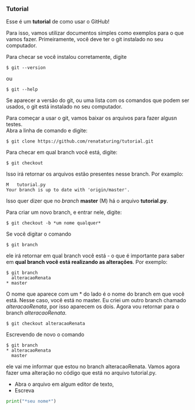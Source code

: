 ### Tutorial

Esse é um **tutorial** de como usar o GitHub!  

Para isso, vamos utilizar documentos simples como exemplos para o que vamos fazer.
Primeiramente, você deve ter o git instalado no seu computador. 

Para checar se você instalou corretamente, digite

```console
$ git --version
```

ou  

```console
$ git --help
```  

Se aparecer a versão do git, ou uma lista com os comandos que podem ser usados, o git está instalado no seu computador.

Para começar a usar o git, vamos baixar os arquivos para fazer algusn testes.  
Abra a linha de comando e digite:  

```console
$ git clone https://github.com/renataturing/tutorial.git
```
Para checar em qual branch você está, digite:

```console
$ git checkout
```

Isso irá retornar os arquivos estão presentes nesse branch.
Por examplo:

```console
M	tutorial.py
Your branch is up to date with 'origin/master'.
```

Isso quer dizer que no *branch* **master** (M) há o arquivo **tutorial.py**.

Para criar um novo branch, e entrar nele, digite:

```console
$ git checkout -b *um nome qualquer*
```
Se você digitar o comando

```console
$ git branch
```
ele irá retornar em qual branch você está - o que é importante para saber em **qual branch você está realizando as alterações**. Por exemplo:

```console
$ git branch
  alteracaoRenata
* master
```

O nome que aparece com um * do lado é o nome do branch em que você está. Nesse caso, você está no master. Eu criei um outro branch chamado *alteracaoRenata*, por isso aparecem os dois. Agora vou retornar para o branch *alteracaoRenata*.

```console
$ git checkout alteracaoRenata
```

Escrevendo de novo o comando 

```console
$ git branch
* alteracaoRenata
  master
```

ele vai me informar que estou no branch alteracaoRenata.
Vamos agora fazer uma alteração no código que está no arquivo tutorial.py.  
- Abra o arquivo em algum editor de texto,
- Escreva 
```python
print("*seu nome*")
```




